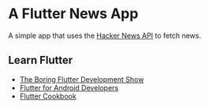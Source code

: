 # A Flutter News App

A simple app that uses the [Hacker News API](https://github.com/HackerNews/API) to fetch news.

## Learn Flutter 
- [The Boring Flutter Development Show](https://youtube.com/playlist?list=PLjxrf2q8roU3ahJVrSgAnPjzkpGmL9Czl)
- [Flutter for Android Developers](https://flutter.dev/docs/get-started/flutter-for/android-devs)
- [Flutter Cookbook](https://flutter.dev/docs/cookbook)
